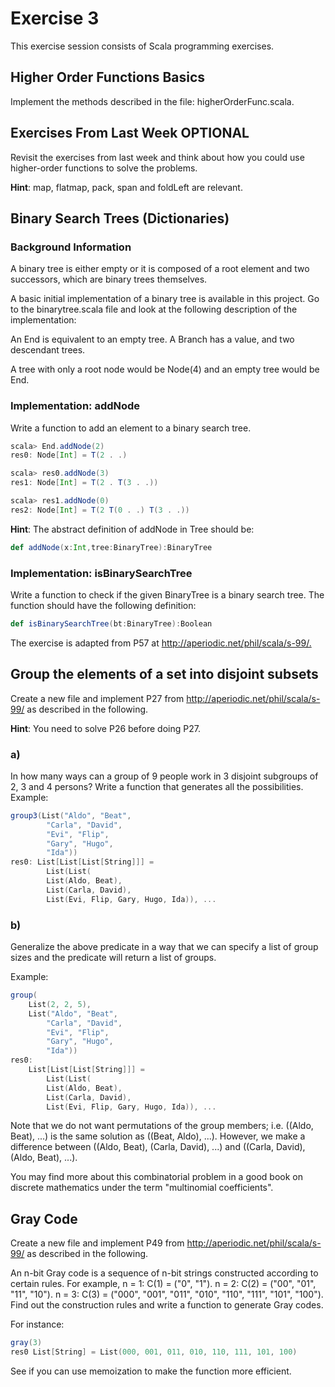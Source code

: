 # Exercise 3

This exercise session consists of Scala programming exercises.

## Higher Order Functions Basics

Implement the methods described in the file: higherOrderFunc.scala.

## Exercises From Last Week OPTIONAL

Revisit the exercises from last week and think about how you could use higher-order functions to solve the problems.

**Hint**: map, flatmap, pack, span and foldLeft are relevant.

## Binary Search Trees (Dictionaries)

### Background Information

A binary tree is either empty or it is composed of a root element and two successors, which are binary trees themselves.

A basic initial implementation of a binary tree is available in this project.
Go to the binarytree.scala file and look at the following description of the implementation:

An End is equivalent to an empty tree.
A Branch has a value, and two descendant trees.

A tree with only a root node would be Node(4) and an empty tree would be End.

### Implementation: addNode

Write a function to add an element to a binary search tree.

```scala
scala> End.addNode(2)
res0: Node[Int] = T(2 . .)
```

```scala
scala> res0.addNode(3)
res1: Node[Int] = T(2 . T(3 . .))
```

```scala
scala> res1.addNode(0)
res2: Node[Int] = T(2 T(0 . .) T(3 . .))
```

**Hint**: The abstract definition of addNode in Tree should be:

```scala
def addNode(x:Int,tree:BinaryTree):BinaryTree
```
### Implementation: isBinarySearchTree

Write a function to check if the given BinaryTree is a binary search tree. The function should have the following definition:

```scala
def isBinarySearchTree(bt:BinaryTree):Boolean
```

The exercise is adapted from P57 at <http://aperiodic.net/phil/scala/s-99/.>

## Group the elements of a set into disjoint subsets

Create a new file and implement P27 from <http://aperiodic.net/phil/scala/s-99/> as described in the following.

**Hint**: You need to solve P26 before doing P27.

### a)

In how many ways can a group of 9 people work in 3 disjoint subgroups of 2, 3 and 4 persons? Write a function that generates all the possibilities.
Example:

```scala
group3(List("Aldo", "Beat",
        "Carla", "David",
        "Evi", "Flip",
        "Gary", "Hugo",
        "Ida"))
res0: List[List[List[String]]] =
        List(List(
        List(Aldo, Beat),
        List(Carla, David),
        List(Evi, Flip, Gary, Hugo, Ida)), ...
```

### b)

Generalize the above predicate in a way that we can specify a list of group sizes and the predicate will return a list of groups.

Example:

```scala
group(
    List(2, 2, 5),
    List("Aldo", "Beat",
        "Carla", "David",
        "Evi", "Flip",
        "Gary", "Hugo",
        "Ida"))
res0:
    List[List[List[String]]] =
        List(List(
        List(Aldo, Beat),
        List(Carla, David),
        List(Evi, Flip, Gary, Hugo, Ida)), ...
```

Note that we do not want permutations of the group members; i.e. ((Aldo, Beat), ...) is the same solution as ((Beat, Aldo), ...). However, we make a difference between ((Aldo, Beat), (Carla, David), ...) and ((Carla, David), (Aldo, Beat), ...).

You may find more about this combinatorial problem in a good book on discrete mathematics under the term "multinomial coefficients".

## Gray Code

Create a new file and implement P49 from <http://aperiodic.net/phil/scala/s-99/> as described in the following.

An n-bit Gray code is a sequence of n-bit strings constructed according to certain rules. For example,
n = 1: C(1) = ("0", "1").
n = 2: C(2) = ("00", "01", "11", "10").
n = 3: C(3) = ("000", "001", "011", "010", "110", "111", "101", "100").
Find out the construction rules and write a function to generate Gray codes.

For instance:

```scala
gray(3)
res0 List[String] = List(000, 001, 011, 010, 110, 111, 101, 100)
```

See if you can use memoization to make the function more efficient.
